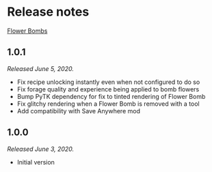# Release notes

[Flower Bombs](../)

## 1.0.1

*Released June 5, 2020.*

* Fix recipe unlocking instantly even when not configured to do so
* Fix forage quality and experience being applied to bomb flowers
* Bump PyTK dependency for fix to tinted rendering of Flower Bomb
* Fix glitchy rendering when a Flower Bomb is removed with a tool
* Add compatibility with Save Anywhere mod

## 1.0.0

*Released June 3, 2020.*

* Initial version
